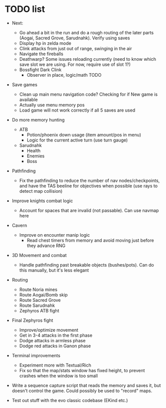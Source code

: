 # TODO list

* Next:
  * Go ahead a bit in the run and do a rough routing of the later parts (Aogai, Sacred Grove, Sarudnahk). Verify using saves
  * Display hp in zelda mode
  * Clink attacks from just out of range, swinging in the air
  * Navigate the fireballs
  * Deathwarp? Some issues reloading currently (need to know which save slot we are using. For now, require use of slot 1?)
  * Bossfight Dark Clink
    * Observer in place, logic/math TODO

* Save games
  * Clean up main menu navigation code? Checking for if New game is available
  * Actually use menu memory pos
  * Load game will not work correctly if all 5 saves are used

* Do more memory hunting
  * ATB
    * Potion/phoenix down usage (item amount/pos in menu)
    * Logic for the current active turn (use turn gauge)
  * Sarudnahk
    * Health
    * Enemies
    * Boss

* Pathfinding
  * Fix the pathfinding to reduce the number of nav nodes/checkpoints, and have the TAS beeline for objectives when possible (use rays to detect map collision)
* Improve knights combat logic
  * Account for spaces that are invalid (not passable). Can use navmap here
* Cavern
  * Improve on encounter manip logic
    * Read chest timers from memory and avoid moving just before they advance RNG
* 3D Movement and combat
  * Handle pathfinding past breakable objects (bushes/pots). Can do this manually, but it's less elegant
* Routing
  * Route Noria mines
  * Route Aogai/Bomb skip
  * Route Sacred Grove
  * Route Sarudnahk
  * Zephyros ATB fight
* Final Zephyros fight
  * Improve/optimize movement
  * Get in 3-4 attacks in the first phase
  * Dodge attacks in armless phase
  * Dodge red attacks in Ganon phase


* Terminal improvements
  * Experiment more with Textual/Rich
  * Fix so that the map/stats window has fixed height, to prevent crashes when the window is too small

* Write a sequence capture script that reads the memory and saves it, but doesn't control the game. Could possibly be used to "record" maps.

* Test out stuff with the evo classic codebase (EKind etc.)
